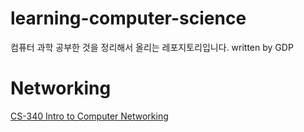 # learning-computer-science
컴퓨터 과학 공부한 것을 정리해서 올리는 레포지토리입니다. written by GDP

# Networking
[CS-340 Intro to Computer Networking](./CS-340%20Intro%20to%20Computer%20Networking/)
